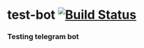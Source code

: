 # test-bot [![Build Status](https://travis-ci.org/Sviatik/test-bot.svg?branch=master)](https://travis-ci.org/Sviatik/test-bot)
### Testing telegram bot
